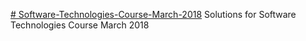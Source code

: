 <a href="https://softuni.bg/trainings/1787/software-technologies-march-2018"># Software-Technologies-Course-March-2018</a>
Solutions for Software Technologies Course March 2018
